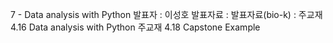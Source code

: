 7 - Data analysis with Python
발표자 : 이성호
발표자료 :
발표자료(bio-k) :
주교재 4.16 Data analysis with Python
주교재 4.18 Capstone Example